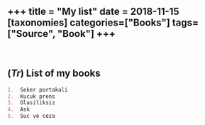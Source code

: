 +++
title = "My list"
date = 2018-11-15
[taxonomies]
categories=["Books"]
tags=["Source", "Book"]
+++
---
<br>

## (*Tr*) List of my books

```markdown
1.  Seker portakali
2.  Kucuk prens
3.  Olasiliksiz
4.  Ask
5.  Suc ve ceza
```
